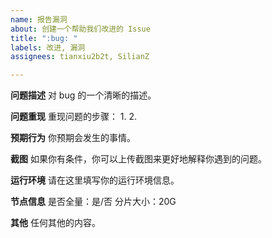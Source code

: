```yaml
---
name: 报告漏洞
about: 创建一个帮助我们改进的 Issue
title: ":bug: "
labels: 改进, 漏洞
assignees: tianxiu2b2t, SilianZ

---
```


**问题描述**
对 bug 的一个清晰的描述。

**问题重现**
重现问题的步骤：
1. 
2. 

**预期行为**
你预期会发生的事情。

**截图**
如果你有条件，你可以上传截图来更好地解释你遇到的问题。

**运行环境**
请在这里填写你的运行环境信息。

**节点信息**
是否全量：是/否
分片大小：20G

**其他**
任何其他的内容。
